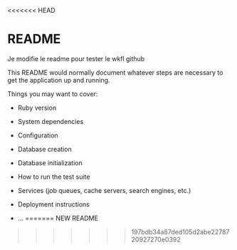 <<<<<<< HEAD
# README

Je modifie le readme pour tester le wkfl github

This README would normally document whatever steps are necessary to get the
application up and running.

Things you may want to cover:

* Ruby version

* System dependencies

* Configuration

* Database creation

* Database initialization

* How to run the test suite

* Services (job queues, cache servers, search engines, etc.)

* Deployment instructions

* ...
=======
NEW README
>>>>>>> 197bdb34a87ded105d2abe2278720927270e0392
